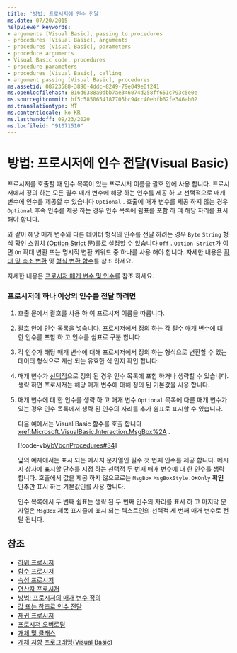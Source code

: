 ```yaml
---
title: '방법: 프로시저에 인수 전달'
ms.date: 07/20/2015
helpviewer_keywords:
- arguments [Visual Basic], passing to procedures
- procedures [Visual Basic], arguments
- procedures [Visual Basic], parameters
- procedure arguments
- Visual Basic code, procedures
- procedure parameters
- procedures [Visual Basic], calling
- argument passing [Visual Basic], procedures
ms.assetid: 08723588-3890-4ddc-8249-79e049e0f241
ms.openlocfilehash: 816d6388a0dbb7ae346074d258ff651c793c5e0e
ms.sourcegitcommit: bf5c5850654187705bc94cc40ebfb62fe346ab02
ms.translationtype: MT
ms.contentlocale: ko-KR
ms.lasthandoff: 09/23/2020
ms.locfileid: "91071510"
---
```

# <a name="how-to-pass-arguments-to-a-procedure-visual-basic"></a>방법: 프로시저에 인수 전달(Visual Basic)

프로시저를 호출할 때 인수 목록이 있는 프로시저 이름을 괄호 안에 사용 합니다. 프로시저에서 정의 하는 모든 필수 매개 변수에 해당 하는 인수를 제공 하 고 선택적으로 매개 변수에 인수를 제공할 수 있습니다 `Optional` . 호출에 매개 변수를 제공 하지 않는 경우 `Optional` 후속 인수를 제공 하는 경우 인수 목록에 쉼표를 포함 하 여 해당 자리를 표시 해야 합니다.  
  
 와 같이 해당 매개 변수와 다른 데이터 형식의 인수를 전달 하려는 경우 `Byte` `String` 형식 확인 스위치 ([Option Strict 문](../../../language-reference/statements/option-strict-statement.md))를로 설정할 수 있습니다 `Off` . `Option Strict`가 이면 `On` 확대 변환 또는 명시적 변환 키워드 중 하나를 사용 해야 합니다. 자세한 내용은 [확대 및 축소 변환](../data-types/widening-and-narrowing-conversions.md) 및 [형식 변환 함수](../../../language-reference/functions/type-conversion-functions.md)를 참조 하세요.  
  
 자세한 내용은 [프로시저 매개 변수 및 인수](./procedure-parameters-and-arguments.md)를 참조 하세요.  
  
### <a name="to-pass-one-or-more-arguments-to-a-procedure"></a>프로시저에 하나 이상의 인수를 전달 하려면  
  
1. 호출 문에서 괄호를 사용 하 여 프로시저 이름을 따릅니다.  
  
2. 괄호 안에 인수 목록을 넣습니다. 프로시저에서 정의 하는 각 필수 매개 변수에 대 한 인수를 포함 하 고 인수를 쉼표로 구분 합니다.  
  
3. 각 인수가 해당 매개 변수에 대해 프로시저에서 정의 하는 형식으로 변환할 수 있는 데이터 형식으로 계산 되는 유효한 식 인지 확인 합니다.  
  
4. 매개 변수가 [선택적](../../../language-reference/modifiers/optional.md)으로 정의 된 경우 인수 목록에 포함 하거나 생략할 수 있습니다. 생략 하면 프로시저는 해당 매개 변수에 대해 정의 된 기본값을 사용 합니다.  
  
5. 매개 변수에 대 한 인수를 생략 하 고 매개 변수 `Optional` 목록에 다른 매개 변수가 있는 경우 인수 목록에서 생략 된 인수의 자리를 추가 쉼표로 표시할 수 있습니다.  
  
     다음 예에서는 Visual Basic 함수를 호출 합니다 <xref:Microsoft.VisualBasic.Interaction.MsgBox%2A> .  
  
     [!code-vb[VbVbcnProcedures#34](~/samples/snippets/visualbasic/VS_Snippets_VBCSharp/VbVbcnProcedures/VB/Class1.vb#34)]  
  
     앞의 예제에서는 표시 되는 메시지 문자열인 필수 첫 번째 인수를 제공 합니다. 메시지 상자에 표시할 단추를 지정 하는 선택적 두 번째 매개 변수에 대 한 인수를 생략 합니다. 호출에서 값을 제공 하지 않으므로는 `MsgBox` `MsgBoxStyle.OKOnly` **확인** 단추만 표시 하는 기본값인를 사용 합니다.  
  
     인수 목록에서 두 번째 쉼표는 생략 된 두 번째 인수의 자리를 표시 하 고 마지막 문자열은 `MsgBox` 제목 표시줄에 표시 되는 텍스트인의 선택적 세 번째 매개 변수로 전달 됩니다.  
  
## <a name="see-also"></a>참조

- [하위 프로시저](./sub-procedures.md)
- [함수 프로시저](./function-procedures.md)
- [속성 프로시저](./property-procedures.md)
- [연산자 프로시저](./operator-procedures.md)
- [방법: 프로시저의 매개 변수 정의](./how-to-define-a-parameter-for-a-procedure.md)
- [값 또는 참조로 인수 전달](./passing-arguments-by-value-and-by-reference.md)
- [재귀 프로시저](./recursive-procedures.md)
- [프로시저 오버로딩](./procedure-overloading.md)
- [개체 및 클래스](../objects-and-classes/index.md)
- [개체 지향 프로그래밍(Visual Basic)](../../concepts/object-oriented-programming.md)
